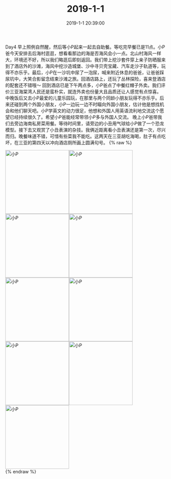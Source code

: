 ﻿---
title: "2019-1-1"
date: 2019-1-1 20:39:00
tags: 文字
categories: 妈妈
---
Day4 早上照例自然醒，然后等小P起来一起去自助餐。等吃完早餐已是11点。小P爸今天安排去后海村逛逛，想看看那边的海是否海风会小一点。北山村海风一样大，环境还不好，所以我们略逛后即刻返回。我们带上挖沙套件穿上亲子防晒服来到了酒店外的沙滩，海风中挖沙造城堡、沙中寻贝壳宝藏、汽车走沙子轨道等，玩得不亦乐乎。最后，小P在一沙坑中尿了一泡尿，喊来附近休息的爸爸，让爸爸踩尿坑中，大笑合影留念结束沙滩之旅。回酒店路上，还玩了丛林探险，喜来登酒店的配套还不错哦～
回到酒店已是下午两点多，小P爸点了中餐红帽子外卖。我们评价三亚海棠湾人民还是蛮朴实，就连外卖也份量大且品质还让人感觉有点惊喜。
中晚饭后又去小P最爱的儿童乐园玩，在那里与两个同龄小朋友玩得不亦乐乎。后来还碰到两个外国小朋友，小P一边玩一边不时瞄向外国小朋友，估计他是想找机会和他们聊天吧。小P学英文的动力很足，他想和外国人用英语流利地交流这个愿望已经持续很久了。希望小P爸能经常带领小P多与外国人交流。
晚上小P爸带我们去旁边海南私房菜用餐。等待时间里，请旁边的小丑用气球给小P做了一个恐龙模型。接下去又观赏了小丑表演的杂技。我俩近距离看小丑表演还是第一次，尽兴而归。晚餐味道不错，可惜有些菜我不能吃。这两天在三亚胡吃海喝，肚子有点吃坏，在三亚的第四天以冲向酒店厕所画上圆满句号。
{% raw %}
<div style="width:500 px">
<div style="float:left; width:100 px"><img src="/images/微信图片_20190213170213.jpg" width="200" alt="小P"></div>
<div style="float:left; width:100 px"><img src="/images/微信图片_20190213170218.jpg" width="200" alt="小P"></div>
<div style="float:left; width:100 px"><img src="/images/微信图片_20190213170223.jpg" width="200" alt="小P"></div>
<div style="float:left; width:100 px"><img src="/images/微信图片_20190213170228.jpg" width="200" alt="小P"></div>
<div style="float:left; width:100 px"><img src="/images/微信图片_20190213170234.jpg" width="200" alt="小P"></div>
<div style="float:left; width:100 px"><img src="/images/微信图片_20190213170239.jpg" width="200" alt="小P"></div>
<div style="float:left; width:100 px"><img src="/images/微信图片_20190213170245.jpg" width="200" alt="小P"></div>
<div style="float:left; width:100 px"><img src="/images/微信图片_20190213170251.jpg" width="200" alt="小P"></div>
<div style="float:left; width:100 px"><img src="/images/微信图片_20190213170256.jpg" width="200" alt="小P"></div>
<div style="clear:both"></div>
</div>
{% endraw %}